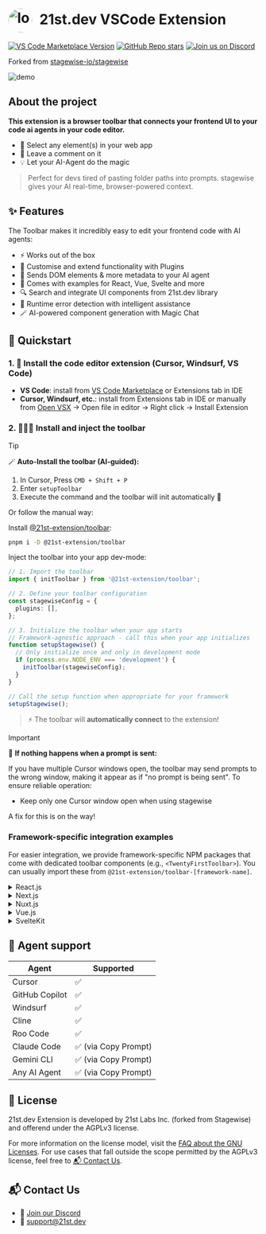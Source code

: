 # <img src="https://21st.dev/brand/21st-logo-dark.png" alt="logo" width="48" height="48" style="border-radius: 50%; vertical-align: middle; margin-right: 8px;" /> 21st.dev VSCode Extension

[![VS Code Marketplace Version](https://img.shields.io/visual-studio-marketplace/v/21st-dev.21st-extension?label=VS%20Code%20Marketplace)](https://marketplace.visualstudio.com/items?itemName=21st-dev.21st-extension) [![GitHub Repo stars](https://img.shields.io/github/stars/21st-dev/21st-extension)](https://github.com/21st-dev/21st-extension) [![Join us on Discord](https://img.shields.io/discord/1229378372141056010?label=Discord&logo=discord&logoColor=white)](https://discord.gg/Qx4rFunHfm) <!-- [![Build Status](https://img.shields.io/github/actions/workflow/status/stagewise-io/stagewise/ci.yml?branch=main)](https://github.com/stagewise-io/stagewise/actions) -->

Forked from [stagewise-io/stagewise](https://github.com/stagewise-io/stagewise)

![demo](assets/gif-extension.gif)

## About the project

**This extension is a browser toolbar that connects your frontend UI to your code ai agents in your code editor.**

* 🧠 Select any element(s) in your web app
* 💬 Leave a comment on it
* 💡 Let your AI-Agent do the magic

> Perfect for devs tired of pasting folder paths into prompts. stagewise gives your AI real-time, browser-powered context.


## ✨ Features

The Toolbar makes it incredibly easy to edit your frontend code with AI agents:

* ⚡ Works out of the box
* 🧩 Customise and extend functionality with Plugins
* 🧠 Sends DOM elements & more metadata to your AI agent
* 🧪 Comes with examples for React, Vue, Svelte and more
* 🔍 Search and integrate UI components from 21st.dev library
* 🚨 Runtime error detection with intelligent assistance
* 🪄 AI-powered component generation with Magic Chat


## 📖 Quickstart 

### 1. 🧩 **Install the code editor extension (Cursor, Windsurf, VS Code)**

- **VS Code**: install from [VS Code Marketplace](https://marketplace.visualstudio.com/items?itemName=21st-dev.21st-extension) or Extensions tab in IDE
- **Cursor, Windsurf, etc.**: install from Extensions tab in IDE or manually from [Open VSX](https://open-vsx.org/extension/21st-dev/21st-extension) → Open file in editor → Right click → Install Extension

### 2. 👨🏽‍💻 **Install and inject the toolbar**

> [!TIP]
> 🪄 **Auto-Install the toolbar (AI-guided):** 
> 1. In Cursor, Press `CMD + Shift + P`
> 2. Enter `setupToolbar`
> 3. Execute the command and the toolbar will init automatically 🦄

Or follow the manual way:

Install [@21st-extension/toolbar](https://www.npmjs.com/package/@21st-extension/toolbar):
```bash
pnpm i -D @21st-extension/toolbar
```

Inject the toolbar into your app dev-mode:

```ts
// 1. Import the toolbar
import { initToolbar } from '@21st-extension/toolbar';

// 2. Define your toolbar configuration
const stagewiseConfig = {
  plugins: [],
};

// 3. Initialize the toolbar when your app starts
// Framework-agnostic approach - call this when your app initializes
function setupStagewise() {
  // Only initialize once and only in development mode
  if (process.env.NODE_ENV === 'development') {
    initToolbar(stagewiseConfig);
  }
}

// Call the setup function when appropriate for your framework
setupStagewise();
```
> ⚡️ The toolbar will **automatically connect** to the extension!

> [!IMPORTANT]
> 🚫 **If nothing happens when a prompt is sent:**
> 
> If you have multiple Cursor windows open, the toolbar may send prompts to the wrong window, making it appear as if "no prompt is being sent". To ensure reliable operation:
> - Keep only one Cursor window open when using stagewise
>
> A fix for this is on the way!

### Framework-specific integration examples

For easier integration, we provide framework-specific NPM packages that come with dedicated toolbar components (e.g., `<TwentyFirstToolbar>`). You can usually import these from `@21st-extension/toolbar-[framework-name]`.

<details>
<summary>React.js</summary>

We provide the `@21st-extension/toolbar-react` package for React projects. Initialize the toolbar in your main entry file (e.g., `src/main.tsx`) by creating a separate React root for it. This ensures it doesn't interfere with your main application tree.

```tsx
// src/main.tsx
import { StrictMode } from 'react';
import { createRoot } from 'react-dom/client';
import App from './App.tsx';
import { TwentyFirstToolbar } from '@21st-extension/toolbar-react';
import './index.css';

// Render the main app
createRoot(document.getElementById('root')!).render(
  <StrictMode>
    <App />
  </StrictMode>,
);

// Initialize toolbar separately
const toolbarConfig = {
  plugins: [], // Add your custom plugins here
};

document.addEventListener('DOMContentLoaded', () => {
  const toolbarRoot = document.createElement('div');
  toolbarRoot.id = 'stagewise-toolbar-root'; // Ensure a unique ID
  document.body.appendChild(toolbarRoot);

  createRoot(toolbarRoot).render(
    <StrictMode>
      <TwentyFirstToolbar config={toolbarConfig} />
    </StrictMode>
  );
});
```
</details>

<details>
<summary>Next.js</summary>

Use the `@21st-extension/toolbar-next` package for Next.js applications. Include the `<TwentyFirstToolbar>` component in your root layout file (`src/app/layout.tsx`).

```tsx
// src/app/layout.tsx
import { TwentyFirstToolbar } from '@21st-extension/toolbar-next';

export default function RootLayout({
  children,
}: Readonly<{
  children: React.ReactNode;
}>) {
  return (
    <html lang="en">
      <body>
        <TwentyFirstToolbar
          config={{
            plugins: [], // Add your custom plugins here
          }}
        />
        {children}
      </body>
    </html>
  );
}
```

</details>

<details>
<summary>Nuxt.js</summary>

For Nuxt.js projects, you can use the `@21st-extension/toolbar-vue` package. Place the `<TwentyFirstToolbar>` component in your `app.vue` or a relevant layout file.

```vue
// app.vue
<script setup lang="ts">
import { TwentyFirstToolbar, type ToolbarConfig } from '@21st-extension/toolbar-vue';

const config: ToolbarConfig = {
  plugins: [], // Add your custom plugins here
};
</script>

<template>
  <div>
    <NuxtRouteAnnouncer />
    <ClientOnly>
      <TwentyFirstToolbar :config="config" />
    </ClientOnly>
    <NuxtWelcome />
  </div>
</template>
```

</details>

<details>
<summary>Vue.js</summary>

Use the `@21st-extension/toolbar-vue` package for Vue.js projects. Add the `<TwentyFirstToolbar>` component to your main App component (e.g., `App.vue`).

```vue
// src/App.vue
<script setup lang="ts">
import { TwentyFirstToolbar, type ToolbarConfig } from '@21st-extension/toolbar-vue';

const config: ToolbarConfig = {
  plugins: [], // Add your custom plugins here
};
</script>

<template>
  <TwentyFirstToolbar :config="config" />
  <div>
    <!-- Your app content -->
  </div>
</template>
```

</details>

<details>
<summary>SvelteKit</summary>

For SvelteKit, you can integrate the toolbar using `@21st-extension/toolbar` and Svelte's lifecycle functions, or look for a dedicated `@21st-extension/toolbar-svelte` package if available. Create a component that conditionally renders/initializes the toolbar on the client side (e.g., `src/lib/components/TwentyFirstToolbarLoader.svelte` or directly in `src/routes/+layout.svelte`).

**Using `onMount` in `+layout.svelte` (with `@21st-extension/toolbar`):**
```svelte
<!-- src/routes/+layout.svelte -->
<script lang="ts">
  import { onMount } from 'svelte';
  import { browser } from '$app/environment';
  import { initToolbar, type ToolbarConfig } from '@21st-extension/toolbar'; // Adjust path if needed

  onMount(() => {
    if (browser) {
      const stagewiseConfig: ToolbarConfig = {
        plugins: [
          // Add your Svelte-specific plugins or configurations here
        ],
      };
      initToolbar(stagewiseConfig);
    }
  });
</script>

<slot />
```

**Using a loader component (example from repository):**
The example repository uses a `ToolbarLoader.svelte` which wraps `ToolbarWrapper.svelte`. `ToolbarWrapper.svelte` would then call `initToolbar` from `@21st-extension/toolbar`.

```svelte
<!-- examples/svelte-kit-example/src/lib/components/stagewise/ToolbarLoader.svelte -->
<script lang="ts">
import type { ToolbarConfig } from '@21st-extension/toolbar';
// ToolbarWrapper.svelte is a custom component that would call initToolbar
import ToolbarWrapper from './ToolbarWrapper.svelte'; 
import { browser } from '$app/environment';

const stagewiseConfig: ToolbarConfig = {
  plugins: [
    // ... your svelte plugin config
  ],
};
</script>

{#if browser}
  <ToolbarWrapper config={stagewiseConfig} />
{/if}
```
You would then use `TwentyFirstToolbarLoader` in your `src/routes/+layout.svelte`.

</details>


## 🤖 Agent support 

| **Agent**      | **Supported**  |
| -------------- | -------------- |
| Cursor         | ✅             |
| GitHub Copilot | ✅             |
| Windsurf       | ✅             |
| Cline          | ✅             |
| Roo Code       | ✅             |
| Claude Code    | ✅ (via Copy Prompt) |
| Gemini CLI     | ✅ (via Copy Prompt) |
| Any AI Agent   | ✅ (via Copy Prompt) |

## 📜 License

21st.dev Extension is developed by 21st Labs Inc. (forked from Stagewise) and offerend under the AGPLv3 license.

For more information on the license model, visit the [FAQ about the GNU Licenses](https://www.gnu.org/licenses/gpl-faq.html).
For use cases that fall outside the scope permitted by the AGPLv3 license, feel free to [📬 Contact Us](#contact-us-section).

## 📬 Contact Us

* 👾 [Join our Discord](https://discord.gg/Qx4rFunHfm)
* 📧 [support@21st.dev](mailto:support@21st.dev)